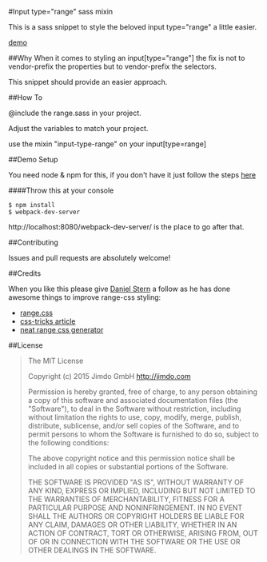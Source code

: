 #Input type="range" sass mixin

This is a sass snippet to style the beloved input type="range" a little easier.

[demo](http://jimdo.github.io/range-slider-sass/)

##Why
When it comes to styling an input[type="range"] the fix is not to vendor-prefix the properties but to vendor-prefix the selectors. 

This snippet should provide an easier approach. 

##How To 

@include the range.sass in your project.

Adjust the variables to match your project. 

use the mixin "input-type-range" on your input[type=range]


##Demo Setup

You need node & npm for this, if you don't have it just follow the steps [here](http://blog.nodeknockout.com/post/65463770933/how-to-install-node-js-and-npm)


####Throw this at your console

    $ npm install
    $ webpack-dev-server
    

http://localhost:8080/webpack-dev-server/ is the place to go after that.


##Contributing

Issues and pull requests are absolutely welcome!

##Credits

When you like this please give [Daniel Stern](https://twitter.com/danieljackstern) a follow as he has done awesome things to improve range-css styling:
 * [range.css](https://github.com/danielstern/range.css)
 * [css-tricks article ](https://css-tricks.com/styling-cross-browser-compatible-range-inputs-css/)
 * [neat range css generator](http://danielstern.ca/range.css/#/)


##License

> The MIT License
> 
> Copyright (c) 2015 Jimdo GmbH http://jimdo.com
> 
> Permission is hereby granted, free of charge, to any person obtaining a copy
> of this software and associated documentation files (the "Software"), to deal
> in the Software without restriction, including without limitation the rights
> to use, copy, modify, merge, publish, distribute, sublicense, and/or sell
> copies of the Software, and to permit persons to whom the Software is
> furnished to do so, subject to the following conditions:
> 
> The above copyright notice and this permission notice shall be included in
> all copies or substantial portions of the Software.
> 
> THE SOFTWARE IS PROVIDED "AS IS", WITHOUT WARRANTY OF ANY KIND, EXPRESS OR
> IMPLIED, INCLUDING BUT NOT LIMITED TO THE WARRANTIES OF MERCHANTABILITY,
> FITNESS FOR A PARTICULAR PURPOSE AND NONINFRINGEMENT. IN NO EVENT SHALL THE
> AUTHORS OR COPYRIGHT HOLDERS BE LIABLE FOR ANY CLAIM, DAMAGES OR OTHER
> LIABILITY, WHETHER IN AN ACTION OF CONTRACT, TORT OR OTHERWISE, ARISING FROM,
> OUT OF OR IN CONNECTION WITH THE SOFTWARE OR THE USE OR OTHER DEALINGS IN
> THE SOFTWARE.

